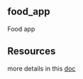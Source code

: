 ## food_app

Food app

## Resources
more details in this <a href="https://docs.google.com/document/d/1w3KtdzhlVPv4QFdRC7C0MNVxerTxXujuuf_7retv1Ng/edit?usp=sharing">doc</a>
